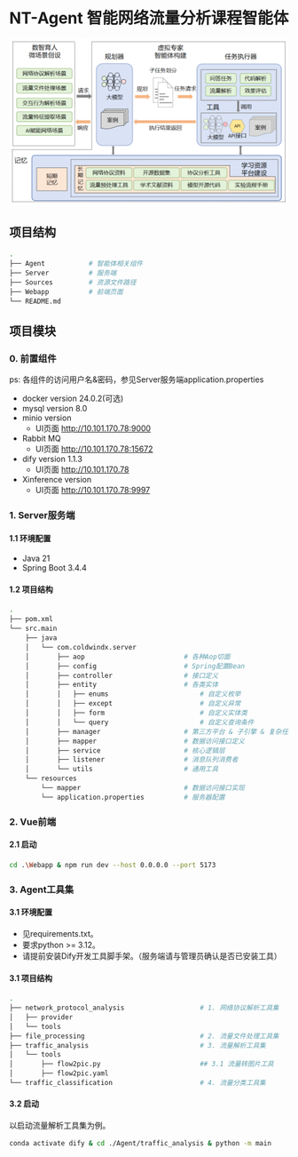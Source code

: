 # NT-Agent 智能网络流量分析课程智能体
![智能网络流量分析课程智能体](/Sources/nt-agent.png)

## 项目结构
```bash
.
├── Agent           # 智能体相关组件  
├── Server          # 服务端
├── Sources         # 资源文件路径
├── Webapp          # 前端页面
└── README.md
```

## 项目模块
### 0. 前置组件
ps: 各组件的访问用户名&密码，参见Server服务端application.properties
- docker version 24.0.2(可选)
- mysql version 8.0
- minio version
    - UI页面 http://10.101.170.78:9000
- Rabbit MQ
    - UI页面 http://10.101.170.78:15672
- dify version 1.1.3
    - UI页面 http://10.101.170.78
- Xinference version
    - UI页面 http://10.101.170.78:9997
### 1. Server服务端
#### 1.1 环境配置
- Java 21
- Spring Boot 3.4.4

#### 1.2 项目结构
```bash
.
├── pom.xml
└── src.main
    ├── java
    │   └── com.coldwindx.server
    │       ├── aop                         # 各种Aop切面
    │       ├── config                      # Spring配置Bean
    │       ├── controller                  # 接口定义
    │       ├── entity                      # 各类实体
    │       │   ├── enums                       # 自定义枚举                 
    │       │   ├── except                      # 自定义异常
    │       │   ├── form                        # 自定义实体类
    │       │   └── query                       # 自定义查询条件
    │       ├── manager                     # 第三方平台 & 子引擎 & 复杂任务拆分
    │       ├── mapper                      # 数据访问接口定义
    │       ├── service                     # 核心逻辑层
    │       ├── listener                    # 消息队列消费者
    │       └── utils                       # 通用工具
    └── resources
        └── mapper                          # 数据访问接口实现
        └── application.properties          # 服务器配置
```
### 2. Vue前端
#### 2.1 启动
```bash 
cd .\Webapp & npm run dev --host 0.0.0.0 --port 5173
```
### 3. Agent工具集
#### 3.1 环境配置
- 见requirements.txt。
- 要求python >= 3.12。
- 请提前安装Dify开发工具脚手架。（服务端请与管理员确认是否已安装工具）
#### 3.1 项目结构
```bash
.
├── network_protocol_analysis                   # 1. 网络协议解析工具集
│   ├── provider
│   └── tools
├── file_processing                             # 2. 流量文件处理工具集
├── traffic_analysis                            # 3. 流量解析工具集
│   └── tools
│       ├── flow2pic.py                         ## 3.1 流量转图片工具
│       ├── flow2pic.yaml
└── traffic_classification                      # 4. 流量分类工具集
```

#### 3.2 启动
以启动流量解析工具集为例。
```bash 
conda activate dify & cd ./Agent/traffic_analysis & python -m main
```